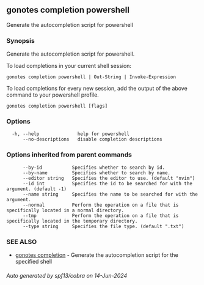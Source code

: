 ## gonotes completion powershell

Generate the autocompletion script for powershell

### Synopsis

Generate the autocompletion script for powershell.

To load completions in your current shell session:

	gonotes completion powershell | Out-String | Invoke-Expression

To load completions for every new session, add the output of the above command
to your powershell profile.


```
gonotes completion powershell [flags]
```

### Options

```
  -h, --help              help for powershell
      --no-descriptions   disable completion descriptions
```

### Options inherited from parent commands

```
      --by-id           Specifies whether to search by id.
      --by-name         Specifies whether to search by name.
      --editor string   Specifies the editor to use. (default "nvim")
      --id int          Specifies the id to be searched for with the argument. (default -1)
      --name string     Specifies the name to be searched for with the argument.
      --normal          Perform the operation on a file that is specifically located in a normal directory.
      --tmp             Perform the operation on a file that is specifically located in the temporary directory.
      --type string     Specifies the file type. (default ".txt")
```

### SEE ALSO

* [gonotes completion](gonotes_completion.md)	 - Generate the autocompletion script for the specified shell

###### Auto generated by spf13/cobra on 14-Jun-2024
